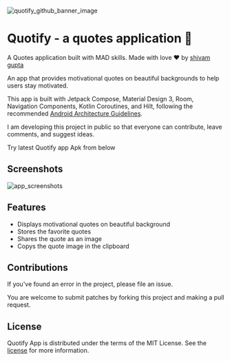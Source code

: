![quotify_github_banner_image](https://user-images.githubusercontent.com/83108424/197799810-a6cc5a9b-b6c6-4a5d-8f29-432ca9cb767a.png)

# Quotify - a quotes application 📜

A Quotes application built with MAD skills. Made with love ❤ by [shivam gupta](https://github.com/shivam-gupta007)

An app that provides motivational quotes on beautiful backgrounds to help users stay motivated.

This app is built with Jetpack Compose, Material Design 3, Room, Navigation Components, Kotlin Coroutines, and Hilt, following the recommended [Android Architecture Guidelines](https://developer.android.com/topic/architecture).

I am developing this project in public so that everyone can contribute, leave comments, and suggest ideas.

Try latest Quotify app Apk from below

## Screenshots

![app_screenshots](https://user-images.githubusercontent.com/83108424/197847485-91553d4e-f83d-44e0-9965-c0c330c63df1.png)

## Features

- Displays motivational quotes on beautiful background
- Stores the favorite quotes
- Shares the quote as an image
- Copys the quote image in the clipboard

## Contributions

If you've found an error in the project, please file an issue.

You are welcome to submit patches by forking this project and making a pull request.

## License

Quotify App is distributed under the terms of the MIT License. See the [license](https://github.com/shivam-gupta007/Quotify/blob/master/LICENSE.md) for more information.
